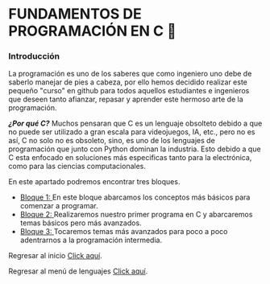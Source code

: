 # FUNDAMENTOS DE PROGRAMACIÓN EN C :checkered_flag:
### Introducción
La programación es uno de los saberes que como ingeniero uno debe de saberlo manejar de pies a cabeza, por ello hemos decidido realizar este pequeño "curso" en github para todos aquellos estudiantes e ingenieros que deseen tanto afianzar, repasar y aprender este hermoso arte de la programación.

<i><b>¿Por qué C?</b></i> Muchos pensaran que C es un lenguaje obsolteto debido a que no puede ser utilizado a gran escala para videojuegos, IA, etc., pero no es así, C no solo no es obsoleto, sino, es uno de los lenguajes de programación que junto con Python dominan la industria. Esto debido a que C esta enfocado en soluciones más especificas tanto para la electrónica, como para las ciencias computacionales.

En este apartado podremos encontrar tres bloques.
<ul>
    <li><a href="01 - BLOQUE 1/00 - BLOQUE 1.md">Bloque 1: </a>En este bloque abarcamos los conceptos más básicos para comenzar a programar.</li>
    <li><a href="02 - BLOQUE 2/00 - BLOQUE 2.md">Bloque 2: </a>Realizaremos nuestro primer programa en C y abarcaremos temas básicos pero más avanzados.</li>
    <li><a href="03 - BLOQUE 3/00 - BLOQUE 3.md">Bloque 3: </a>Tocaremos temas más avanzados para poco a poco adentrarnos a la programación intermedia.</li>
</ul>

Regresar al inicio <a href="../INICIO.md">Click aquí</a>.

Regresar al menú de lenguajes <a href="../../README.md">Click aquí</a>.